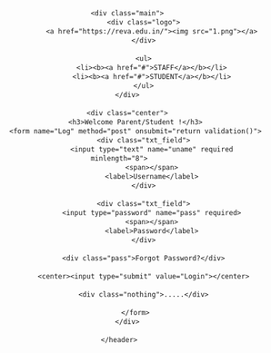 <!DOCTYPE html>
<html>
<head>
	<title>REVA ERP Portal</title>
	<link rel="stylesheet" type="text/css" href="css/style.css">
</head>
<body oncontextmenu="return false" onselectstart="return false" ondragstart="return false">
	<header>

		<div class="main">
				<div class="logo">
					<a href="https://reva.edu.in/"><img src="1.png"></a>
				</div>

				<ul>
					<li><b><a href="#">STAFF</a></b></li>
					<li><b><a href="#">STUDENT</a></b></li>
				</ul>
		</div>

		<div class="center">
			<h3>Welcome Parent/Student !</h3>
			<form name="Log" method="post" onsubmit="return validation()">
				<div class="txt_field">
					<input type="text" name="uname" required minlength="8">
					<span></span>
					<label>Username</label>
				</div>

				<div class="txt_field">
					<input type="password" name="pass" required>
					<span></span>
					<label>Password</label>
				</div>

				<div class="pass">Forgot Password?</div>

				<center><input type="submit" value="Login"></center>

				<div class="nothing">.....</div>
				
			</form>
		</div>

	</header>
</body>
</html>
